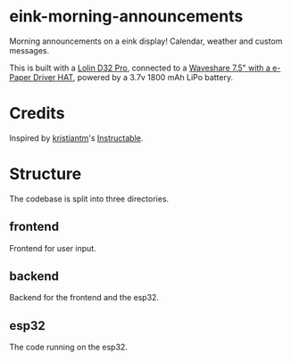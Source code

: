 # eink-morning-announcements

Morning announcements on a eink display! Calendar, weather and custom messages.

This is built with a [Lolin D32 Pro](https://www.wemos.cc/en/latest/d32/d32_pro.html), connected to a [Waveshare 7.5" with a e-Paper Driver HAT](https://www.waveshare.com/product/displays/e-paper/epaper-1/7.5inch-e-paper-hat.htm), powered by a 3.7v 1800 mAh LiPo battery.

# Credits

Inspired by [kristiantm](https://www.instructables.com/member/kristiantm/)'s [Instructable](https://www.instructables.com/E-Ink-Family-Calendar-Using-ESP32/).

#  Structure

The codebase is split into three directories.

## frontend

Frontend for user input.

## backend

Backend for the frontend and the esp32.

## esp32

The code running on the esp32.
